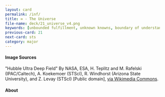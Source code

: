 ```yaml
---
layout: card
permalink: /inf/
title: ∞ - The Universe
file-name: deck/21_universe_v4.png
keywords: [unbounded fulfillment, unknown knowns, boundary of understanding]
previous-card: 21
next-card: sts
category: major
---
```


#### Image Sources
"Hubble Ultra Deep Field" By NASA, ESA, H. Teplitz and M. Rafelski (IPAC/Caltech), A. Koekemoer (STScI), R. Windhorst (Arizona State University), and Z. Levay (STScI) [Public domain], [via Wikimedia Commons](https://commons.wikimedia.org/wiki/File%3ANASA-HS201427a-HubbleUltraDeepField2014-20140603.jpg).

#### About
